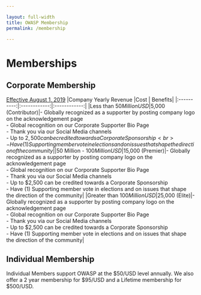 ```yaml
---

layout: full-width
title: OWASP Membership
permalink: /membership

---
```


# Memberships

## Corporate Membership<br>
[Effective August 1, 2019](https://docs.google.com/document/d/1uyvKi1yrisahNnZpT6cWUs6yMwje89PI2WvjhIMgkH4/edit)
|Company Yearly Revenue |Cost | Benefits|
|:----------:|:------------:|:------------:|
|Less than $50 Million USD|$5,000 (Contributor)|- Globally recognized as a supporter by posting company logo on the acknowledgement page<br>- Global recognition on our Corporate Supporter Bio Page<br>- Thank you via our Social Media channels<br>- Up to $2,500 can be credited towards a Corporate Sponsorship<br>- Have (1) Supporting member vote in elections and on issues that shape the direction of the community|
|$50 Million - $100 Million USD|$15,000 (Premier)|- Globally recognized as a supporter by posting company logo on the acknowledgement page<br>- Global recognition on our Corporate Supporter Bio Page<br>- Thank you via our Social Media channels<br>- Up to $2,500 can be credited towards a Corporate Sponsorship<br>- Have (1) Supporting member vote in elections and on issues that shape the direction of the community|
|Greater than $100 Million USD|$25,000 (Elite)|- Globally recognized as a supporter by posting company logo on the acknowledgement page<br>- Global recognition on our Corporate Supporter Bio Page<br>- Thank you via our Social Media channels<br>- Up to $2,500 can be credited towards a Corporate Sponsorship<br>- Have (1) Supporting member vote in elections and on issues that shape the direction of the community|
## Individual Membership 
Individual Members support OWASP at the $50/USD level annually. We also offer a 2 year membership for $95/USD and a Lifetime membership for $500/USD.
